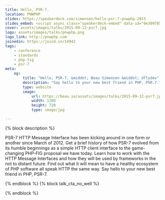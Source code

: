 ```yaml
---
title: Hello, PSR-7.
location: PNWPHP
slides: https://speakerdeck.com/simensen/hello-psr-7-pnwphp-2015
slides_embed: <script async class="speakerdeck-embed" data-id="0e309785b7ad4448bda9e969025dede1" data-ratio="1.77777777777778" src="//speakerdeck.com/assets/embed.js"></script>
cover: assets/images/talks/2015-09-12-psr7.jpg
logo: assets/images/talks/pnwphp.png
logo_link: http://pnwphp.com
joinedin: https://joind.in/14942
tags:
    - conference
    - standards
    - php-fig
    - psr-7
meta:
    og:
        title: "Hello, PSR-7. &middot; Beau Simensen &middot; dflydev"
        description: "Say hello to your new best friend in PHP, PSR-7."
        type: website
        image:
            url: https://beau.io/assets/images/talks/2015-09-12-psr7.jpg
            width: 1280
            height: 720
            type: image/jpg

---
```

{% block description %}

PSR-7 HTTP Message Interface has been kicking around in one form or another since March of 2012. Get a brief history of how PSR-7 evolved from its humble beginnings as a simple HTTP client interface to the game-changing PHP-FIG proposal we have today. Learn how to work with the HTTP Message Interfaces and how they will be used by frameworks in the not to distant future. Find out what it will mean to have a healthy ecosystem of PHP software all speak HTTP the same way. Say hello to your new best friend in PHP, PSR-7.

{% endblock %}
{% block talk_cta_no_well %}
<script src="https://app.convertkit.com/landing_pages/766.js?orient=horz&ref=beau.io-dpc-psr7"></script>
{% endblock  %}
